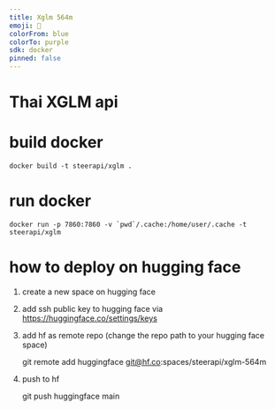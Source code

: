 ```yaml
---
title: Xglm 564m
emoji: 🦀
colorFrom: blue
colorTo: purple
sdk: docker
pinned: false
---
```


# Thai XGLM api

# build docker

    docker build -t steerapi/xglm .

# run docker
    
    docker run -p 7860:7860 -v `pwd`/.cache:/home/user/.cache -t steerapi/xglm

# how to deploy on hugging face
1. create a new space on hugging face
2. add ssh public key to hugging face via https://huggingface.co/settings/keys
3. add hf as remote repo (change the repo path to your hugging face space)

    git remote add huggingface git@hf.co:spaces/steerapi/xglm-564m

4. push to hf

    git push huggingface main